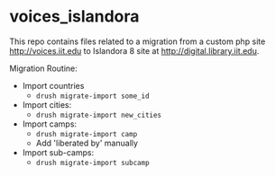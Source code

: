 # voices_islandora

This repo contains files related to a migration from a custom php site http://voices.iit.edu to Islandora 8 site at http://digital.library.iit.edu.


Migration Routine:
  * Import countries
    * `drush migrate-import some_id`
  * Import cities:
    * `drush migrate-import new_cities`
  * Import camps:
    * `drush migrate-import camp`
    * Add 'liberated by' manually
  * Import sub-camps:
    * `drush migrate-import subcamp`
   
